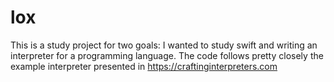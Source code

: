 # lox
This is a study project for two goals: I wanted to study swift and writing an interpreter for a programming language. 
The code follows pretty closely the example interpreter presented in https://craftinginterpreters.com

